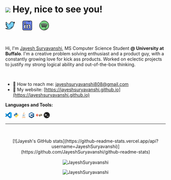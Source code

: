 <h1><img src="https://emojis.slackmojis.com/emojis/images/1531849430/4246/blob-sunglasses.gif?153184943" width="30"/> Hey, nice to see you!</h1>

<p align="left">
<a href="https://twitter.com/2jayesh3" target="_blank"><img height="30" src="https://raw.githubusercontent.com/JayeshSuryavanshi/JayeshSuryavanshi/master/Resources/png/twitter.png?raw=true"></a>&nbsp;&nbsp;&nbsp;&nbsp;&nbsp;
<a href="https://www.linkedin.com/in/JayeshSuryavanshi/" target="_blank"><img height="30" src="https://raw.githubusercontent.com/JayeshSuryavanshi/JayeshSuryavanshi/master/linkedin.png?raw=true"></a>&nbsp;&nbsp;&nbsp;&nbsp;&nbsp;
<a href="https://open.spotify.com/user/21774776cyn6sfct724asartq" target="_blank"><img height="30" src="https://raw.githubusercontent.com/JayeshSuryavanshi/JayeshSuryavanshi/master/Resources/png/spotify.png?raw=true"></a>&nbsp;&nbsp;&nbsp;&nbsp;&nbsp;
</p>

<br>

Hi, I'm [Jayesh Suryavanshi](https://jayeshsuryavanshi.github.io), MS Computer Science Student **@ University at Buffalo**. I'm a creative problem solving enthusiast and a product guy, with a constantly growing love for kick ass products. Worked on eclectic projects to justify my strong logical ability and out-of-the-box thinking. 

<br>



 - 📨 How to reach me: [jayeshsuryavanshi808@gmail.com](mailto:jayeshsuryavanshi808@gmail.com)
 - 🏁 My website: [https://jayeshsuryavanshi.github.io](https://jayeshsuryavanshi.github.io)
 

**Languages and Tools:**
<br>

<code><img height="20" src="https://raw.githubusercontent.com/github/explore/80688e429a7d4ef2fca1e82350fe8e3517d3494d/topics/visual-studio-code/visual-studio-code.png"></code>
<code><img height="20" src="https://raw.githubusercontent.com/github/explore/80688e429a7d4ef2fca1e82350fe8e3517d3494d/topics/python/python.png"></code>
<code><img height="20" src="https://raw.githubusercontent.com/github/explore/80688e429a7d4ef2fca1e82350fe8e3517d3494d/topics/java/java.png"></code>
<code><img height="20" src="https://raw.githubusercontent.com/github/explore/80688e429a7d4ef2fca1e82350fe8e3517d3494d/topics/cpp/cpp.png"></code>
<code><img height="20" src="https://raw.githubusercontent.com/github/explore/80688e429a7d4ef2fca1e82350fe8e3517d3494d/topics/git/git.png"></code>
<code><img height="20" src="https://raw.githubusercontent.com/github/explore/80688e429a7d4ef2fca1e82350fe8e3517d3494d/topics/terminal/terminal.png"></code>

<!-- ### 📢 Find me elsewhere
<p align="left">
  
  <a href="https://leetcode.com/">
    <img src="https://raw.githubusercontent.com/JayeshSuryavanshi/JayeshSuryavanshi/master/Resources/svg/leetcode.svg" alt="leetcode" style="vertical-align:top; margin:4px">
  </a>&nbsp;&nbsp;&nbsp;

  <a href="https://www.hackerrank.com/">
    <img src="https://raw.githubusercontent.com/JayeshSuryavanshi/JayeshSuryavanshi/master/Resources/svg/hackerrank.svg" alt="hackerrank" style="vertical-align:top; margin:4px">
  </a>&nbsp;&nbsp;&nbsp;
  
</p> -->

<hr>


</br>

<p align="center">[![Jayesh's GitHub stats](https://github-readme-stats.vercel.app/api?username=JayeshSuryavanshi)](https://github.com/JayeshSuryavanshi/github-readme-stats)
<p align="center"><img height="180em" src="https://github-readme-stats.vercel.app/api?username=JayeshSuryavanshi&hide_border=true&count_private=true&show_icons=true&theme=dark" alt="JayeshSuryavanshi" align = "center"/>
<!-- <img height="180em" src="https://github-readme-stats.vercel.app/api/top-langs?username=JayeshSuryavanshi&show_icons=true&locale=en&layout=compact&hide_border=true&theme=radical" alt="JayeshSuryavanshi" align = "center"/></p>
 -->
<p align="center"><img src="https://github-readme-streak-stats.herokuapp.com/?user=JayeshSuryavanshi&theme=black-ice&hide_border=true&stroke=0000&background=0D1117&ring=e05397&fire=e05397&currStreakLabel=e05397" alt="JayeshSuryavanshi" /></p>


</div>
